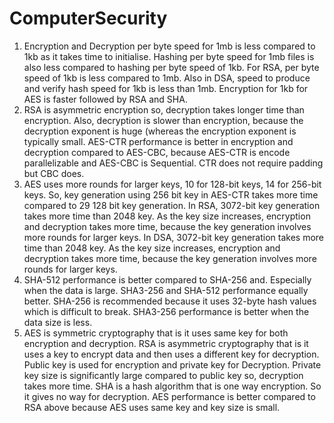 # ComputerSecurity


1. Encryption and Decryption per byte speed for 1mb is less compared to 1kb as it
takes time to initialise. Hashing per byte speed for 1mb files is also less compared
to hashing per byte speed of 1kb. For RSA, per byte speed of 1kb is less compared
to 1mb. Also in DSA, speed to produce and verify hash speed for 1kb is less than
1mb. Encryption for 1kb for AES is faster followed by RSA and SHA.
2. RSA is asymmetric encryption so, decryption takes longer time than encryption.
Also, decryption is slower than encryption, because the decryption exponent is
huge (whereas the encryption exponent is typically small. AES-CTR performance
is better in encryption and decryption compared to AES-CBC, because AES-CTR
is encode parallelizable and AES-CBC is Sequential. CTR does not require padding
but CBC does.
3. AES uses more rounds for larger keys, 10 for 128-bit keys, 14 for 256-bit keys.
So, key generation using 256 bit key in AES-CTR takes more time compared to
29
128 bit key generation. In RSA, 3072-bit key generation takes more time than
2048 key. As the key size increases, encryption and decryption takes more time,
because the key generation involves more rounds for larger keys. In DSA, 3072-bit
key generation takes more time than 2048 key. As the key size increases, encryption
and decryption takes more time, because the key generation involves more rounds
for larger keys.
4. SHA-512 performance is better compared to SHA-256 and. Especially when
the data is large. SHA3-256 and SHA-512 performance equally better. SHA-256
is recommended because it uses 32-byte hash values which is difficult to break.
SHA3-256 performance is better when the data size is less.
5. AES is symmetric cryptography that is it uses same key for both encryption and
decryption. RSA is asymmetric cryptography that is it uses a key to encrypt data
and then uses a different key for decryption. Public key is used for encryption
and private key for Decryption. Private key size is significantly large compared to
public key so, decryption takes more time. SHA is a hash algorithm that is one
way encryption. So it gives no way for decryption. AES performance is better
compared to RSA above because AES uses same key and key size is small.
